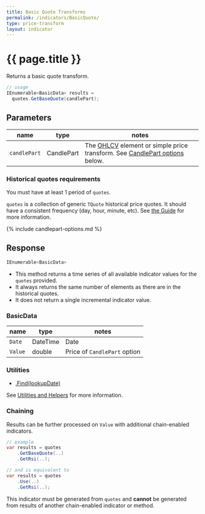 ```yaml
---
title: Basic Quote Transforms
permalink: /indicators/BasicQuote/
type: price-transform
layout: indicator
---
```


# {{ page.title }}

Returns a basic quote transform.

```csharp
// usage
IEnumerable<BasicData> results =
  quotes.GetBaseQuote(candlePart);
```

## Parameters

| name | type | notes
| -- |-- |--
| `candlePart` | CandlePart | The [OHLCV]({{site.baseurl}}/guide/#historical-quotes) element or simple price transform.  See [CandlePart options](#candlepart-options) below.

### Historical quotes requirements

You must have at least 1 period of `quotes`.

`quotes` is a collection of generic `TQuote` historical price quotes.  It should have a consistent frequency (day, hour, minute, etc).  See [the Guide]({{site.baseurl}}/guide/#historical-quotes) for more information.

{% include candlepart-options.md %}

## Response

```csharp
IEnumerable<BasicData>
```

- This method returns a time series of all available indicator values for the `quotes` provided.
- It always returns the same number of elements as there are in the historical quotes.
- It does not return a single incremental indicator value.

### BasicData

| name | type | notes
| -- |-- |--
| `Date` | DateTime | Date
| `Value` | double | Price of `CandlePart` option

### Utilities

- [.Find(lookupDate)]({{site.baseurl}}/utilities#find-indicator-result-by-date)

See [Utilities and Helpers]({{site.baseurl}}/utilities#utilities-for-indicator-results) for more information.

### Chaining

Results can be further processed on `Value` with additional chain-enabled indicators.

```csharp
// example
var results = quotes
    .GetBaseQuote(..)
    .GetRsi(..);

// and is equivalent to
var results = quotes
    .Use(..)
    .GetRsi(..);
```

This indicator must be generated from `quotes` and **cannot** be generated from results of another chain-enabled indicator or method.
